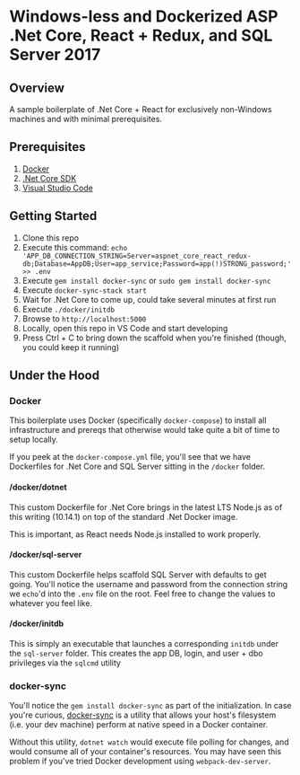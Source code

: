 # Windows-less and Dockerized ASP .Net Core, React + Redux, and SQL Server 2017

## Overview

A sample boilerplate of .Net Core + React for exclusively non-Windows machines and with minimal prerequisites.

## Prerequisites

1. [Docker](https://www.docker.com/get-started)
1. [.Net Core SDK](https://dotnet.microsoft.com/download)
1. [Visual Studio Code](https://code.visualstudio.com/)

## Getting Started

1. Clone this repo
1. Execute this command: `echo 'APP_DB_CONNECTION_STRING=Server=aspnet_core_react_redux-db;Database=AppDB;User=app_service;Password=app(!)STRONG_password;' >> .env`
1. Execute `gem install docker-sync` or `sudo gem install docker-sync`
1. Execute `docker-sync-stack start`
1. Wait for .Net Core to come up, could take several minutes at first run
1. Execute `./docker/initdb`
1. Browse to `http://localhost:5000`
1. Locally, open this repo in VS Code and start developing
1. Press Ctrl + C to bring down the scaffold when you're finished (though, you could keep it running)

## Under the Hood

### Docker

This boilerplate uses Docker (specifically `docker-compose`) to install all infrastructure and prereqs that otherwise would take quite a bit of time to setup locally.

If you peek at the `docker-compose.yml` file, you'll see that we have Dockerfiles for .Net Core and SQL Server sitting in the `/docker` folder.

#### /docker/dotnet

This custom Dockerfile for .Net Core brings in the latest LTS Node.js as of this writing (10.14.1) on top of the standard .Net Docker image.

This is important, as React needs Node.js installed to work properly.

#### /docker/sql-server

This custom Dockerfile helps scaffold SQL Server with defaults to get going.  You'll notice the username and password from the connection string we `echo`'d into the `.env` file on the root.  Feel free to change the values to whatever you feel like.

#### /docker/initdb

This is simply an executable that launches a corresponding `initdb` under the `sql-server` folder. This creates the app DB, login, and user + dbo privileges via the `sqlcmd` utility

### docker-sync

You'll notice the `gem install docker-sync` as part of the initialization.  In case you're curious, [docker-sync](http://docker-sync.io/) is a utility that allows your host's filesystem (i.e. your dev machine) perform at native speed in a Docker container.

Without this utility, `dotnet watch` would execute file polling for changes, and would consume all of your container's resources. You may have seen this problem if you've tried Docker development using `webpack-dev-server`.
